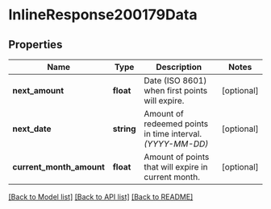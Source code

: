 # InlineResponse200179Data

## Properties
Name | Type | Description | Notes
------------ | ------------- | ------------- | -------------
**next_amount** | **float** | Date (ISO 8601) when first points will expire. | [optional] 
**next_date** | **string** | Amount of redeemed points in time interval. *(YYYY-MM-DD)* | [optional] 
**current_month_amount** | **float** | Amount of points that will expire in current month. | [optional] 

[[Back to Model list]](../../README.md#documentation-for-models) [[Back to API list]](../../README.md#documentation-for-api-endpoints) [[Back to README]](../../README.md)

